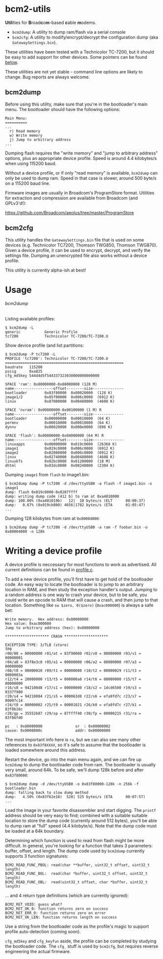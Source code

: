 # bcm2-utils

**Util**ities for **B**road**c**o**m**-based **c**able **m**odems.

* `bcm2dump`: A utility to dump ram/flash via a serial console
* `bcm2cfg`: A utility to modify/encrypt/decrypt the configuration
   dump (aka `GatewaySettings.bin`).

These utilities have been tested with a Technicolor TC-7200, but it
should be easy to add support for other devices. Some pointers can
be found [below](#writing-a-device-profile).

These utilities are not yet stable - command line options are likely
to change. Bug reports are always welcome.

## bcm2dump

Before using this utility, make sure that you're in the bootloader's
main menu. The bootloader should have the following options:

```
Main Menu:
==========
...
  r) Read memory
  w) Write memory
  j) Jump to arbitrary address
...

```

Dumping flash requires the "write memory" and "jump to arbitrary address" options,
plus an appropriate device profile. Speed is around 4.4 kilobytes/s when using
115200 baud.

Without a device profile, or if only "read memory" is available, `bcm2dump`
can only be used to dump ram. Speed in that case is slower, around
500 byte/s on a 115200 baud line.

Firmware images are usually in Broadcom's ProgramStore format. Utilities for
extraction and compression are available from Broadcom (and GPLv3'd!):

https://github.com/Broadcom/aeolus/tree/master/ProgramStore

## bcm2cfg

This utility handles the `GatewaySettings.bin` file that is used on some
devices (e.g. Technicolor TC7200, Thomson TWG850, Thomson TWG870). Given
a device profile, it can be used to encrypt, decrypt, and verify the
settings file. Dumping an unencrypted file also works without a device profile.

This utility is currently alpha-ish at best!

# Usage
###### bcm2dump

Listing available profiles:
```
$ bcm2dump -L
generic           Generic Profile
tc7200            Technicolor TC-7200/TC-7200.U
```

Show device profile (and list partitions:
```
$ bcm2dump -P tc7200 -L
PROFILE 'tc7200': Technicolor TC-7200/TC-7200.U
======================================================
baudrate   115200
pssig      0xa825
cfg_md5key 544d4d5f544337323030000000000000

SPACE 'ram': 0x80000000-0x88000000 (128 M)
name------------------offset--------size--------------
bootloader        0x83f80000  0x00020000  (128 K)
image1/2          0x85f00000  0x006c0000  (6912 K)
linux             0x87000000  0x00480000  (4608 K)

SPACE 'nvram': 0x00000000-0x00100000 (1 M) R
name------------------offset--------size--------------
bootloader        0x00000000  0x00010000  (64 K)
permnv            0x00010000  0x00010000  (64 K)
dynnv             0x00020000  0x000e0000  (896 K)

SPACE 'flash': 0x00000000-0x04000000 (64 M) R
name------------------offset--------size--------------
linuxapps         0x00000000  0x019c0000  (26368 K)
image1            0x019c0000  0x006c0000  (6912 K)
image2            0x02080000  0x006c0000  (6912 K)
linux             0x02740000  0x00480000  (4608 K)
linuxkfs          0x02bc0000  0x01200000  (18 M)
dhtml             0x03dc0000  0x00240000  (2304 K)
```

Dumping `image1` from `flash` to image1.bin:

```
$ bcm2dump dump -P tc7200 -d /dev/ttyUSB0 -a flash -f image1.bin -o image1
dump: flash 0x019c0000-0x0207ffff
dump: writing dump code (412 b) to ram at 0xa4010000
dump: 100.00% (0xa401019b)   12|  10 bytes/s (ELT      00:00:37)
dump:   0.67% (0x019cb800) 4656|1782 bytes/s (ETA      01:05:47)
...
```

Dumping 128 kilobytes from ram at `0x80004000`:
```
$ bcm2dump dump -P tc7200 -d /dev/ttyUSB0 -a ram -f foobar.bin -o 0x80004000 -n 128k
```

# Writing a device profile

A device profile is neccessary for most functions to work as advertised.
All current definitions can be found in [profile.c](profile.c).

To add a new device profile, you'll first have to get hold of the bootloader code.
An easy way to locate the bootloader is to jump to an arbitrary location in RAM,
and then study the exception handler's output. Jumping to a random address is
one way to crash your device, but to be safe, you could write an opcode to RAM
that will cause a crash, and then jump to that location. Something
like `sw $zero, 0($zero)` (`0xac000000`) is always a safe bet:

```
Write memory.  Hex address: 0x80000000
Hex value: 0xac000000
Jump to arbitrary address (hex): 0x80000000

******************** CRASH ********************

EXCEPTION TYPE: 3/TLB (store)
TP0
r00/00 = 00000000 r01/at = 83f90000 r02/v0 = 80000000 r03/v1 = 00000001 
r04/a0 = 83f8e3c0 r05/a1 = 00000000 r06/a2 = 80000000 r07/a3 = 00000000 
r08/t0 = 00000020 r09/t1 = 00000000 r10/t2 = 00000029 r11/t3 = 0000003a 
r12/t4 = 20000000 r13/t5 = 000000a8 r14/t6 = 00000000 r15/t7 = 00000000 
r16/s0 = 942100d8 r17/s1 = 00000000 r18/s2 = 1dcd6500 r19/s3 = 0337f980 
r20/s4 = 94210084 r21/s5 = 000063d8 r22/s6 = efa9fd7c r23/s7 = 0000fc14 
r24/t8 = 00000002 r25/t9 = 00001021 r26/k0 = efa9fd7c r27/k1 = 83f8b16c 
r28/gp = 35552b87 r29/sp = 87ffff40 r30/fp = 00000215 r31/ra = 83f86fd0 

pc   : 0x80000000               sr  : 0x00000002
cause: 0x0000800c               addr: 0x00000000
```

The most important info here is `ra`, but we can also see many other
references to `0x83f8XXXX`, so it's safe to assume that the bootloader is
loaded somewhere around this address.

Restart the device, go into the main menu again, and we can fire up
`bcm2dump` to dump the bootloader code from ram. The bootloader is usually
very small, around 64k. To be safe, we'll dump 128k before and after
`0x83f80000`:

```
$ bcm2dump dump -d /dev/ttyUSB0 -o 0x83f80000-128k -n 256k -f bootloader.bin
dump: falling back to slow dump method
dump:   4.50% (0x83f62e18)  528| 525 bytes/s (ETA      00:07:57)
...
```

Load the image in your favorite disassembler and start digging. The
`printf` address should be very easy to find; combined with a suitable
suitable location to store the dump code (currently around 512 bytes),
you'll be able to dump ram at "full" speed (4.4 kilobyte/s). Note that
the dump code must be loaded at a 64k boundary.

Determining which function is used to read from flash might be more
difficult. In general, you're looking for a function that takes 3 parameters:
buffer, offset, and length. The dump code used by `bcm2dump` currently
supports 3 function signatures:

```
BCM2_READ_FUNC_PBOL: read(char **buffer, uint32_t offset, uint32_t length)
BCM2_READ_FUNC_BOL:  read(char *buffer, uint32_t offset, uint32_t length)
BCM2_READ_FUNC_OBL:  read(uint32_t offset, char *buffer, uint32_t length)
```

... and 4 return type definitions (which are currently ignored):

```
BCM2_RET_VOID: guess what?
BCM2_RET_OK_0: function returns zero on success
BCM2_RET_ERR_0: function returns zero on error
BCM2_RET_OK_LEN: function returns length on success
```

Use a string from the bootloader code as the profile's magic to support
profile auto-detection (coming soon).

`cfg_md5key` and `cfg_keyfun` aside, the profile can be completed by
studying the bootloader code. The `cfg_` stuff is used by `bcm2cfg`,
but requires reverse engineering the actual firmware.



